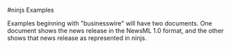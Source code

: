 #ninjs Examples

Examples beginning with "businesswire" will have two documents. One document shows the news release in the NewsML 1.0 format, and the other shows that news release as represented in ninjs.


